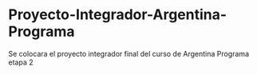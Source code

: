 # Proyecto-Integrador-Argentina-Programa
Se colocara el proyecto integrador final del curso de Argentina Programa etapa 2
